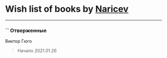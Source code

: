 # Wish list of books by [Naricev](https://plus.google.com/u/0/107090515204537133928/)
---

### `` Отверженные
Виктор Гюго
> Начало 2021.01.26

